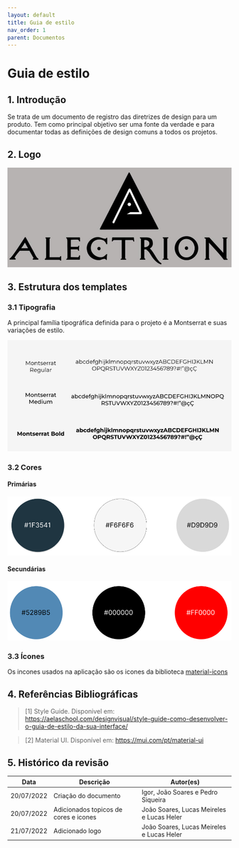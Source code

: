 ```yaml
---
layout: default
title: Guia de estilo   
nav_order: 1
parent: Documentos
---
```


# Guia de estilo

## 1. Introdução
Se trata de um documento de registro das diretrizes de design para um produto.
Tem como principal objetivo ser uma fonte da verdade e para documentar todas as definições de design comuns a todos os projetos.

## 2. Logo

![Fontes](../assets/logo.png)
## 3. Estrutura dos templates
### 3.1 Tipografia
A principal família tipográfica definida para o projeto é a Montserrat e suas variações de estilo.

![Fontes](../assets/Fontes.png)

### 3.2 Cores
#### Primárias

![cores principais](../assets/cores-primarias.png)
#### Secundárias

![cores principais](../assets/cores-secundaria.png)

### 3.3 Ícones

Os incones usados na aplicação são os icones da biblioteca [material-icons](https://mui.com/pt/material-ui/material-icons/)


## 4. Referências Bibliográficas

> [1] Style Guide. Disponivel em: https://aelaschool.com/designvisual/style-guide-como-desenvolver-o-guia-de-estilo-da-sua-interface/

> [2] Material UI. Disponível em: https://mui.com/pt/material-ui
## 5. Histórico da revisão

|**Data**|**Descrição**|**Autor(es)**|
|--------|-------------|-------------|
|20/07/2022|Criação do documento| Igor, João Soares e Pedro Siqueira|
|20/07/2022|Adicionados topicos de cores e icones| João Soares, Lucas Meireles e Lucas Heler|
|21/07/2022|Adicionado logo| João Soares, Lucas Meireles e Lucas Heler|